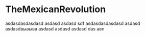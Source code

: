 ﻿# TheMexicanRevolution
asdasdasdasdasd
asdasd
asdasd
sdf
asdasdasdasdasd
asdasd
asdasdвыаыва
asdasd
asdasd
asdasd
das
авп
